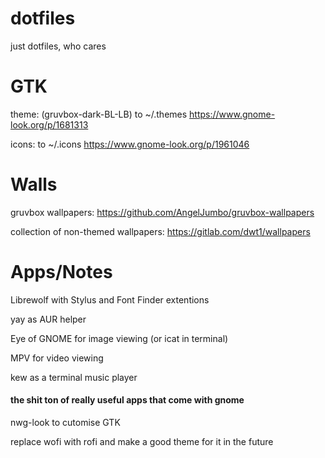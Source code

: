 # dotfiles
just dotfiles, who cares


# GTK
theme: (gruvbox-dark-BL-LB) to ~/.themes
https://www.gnome-look.org/p/1681313

icons: to ~/.icons
https://www.gnome-look.org/p/1961046

# Walls
gruvbox wallpapers:
https://github.com/AngelJumbo/gruvbox-wallpapers

collection of non-themed wallpapers:
https://gitlab.com/dwt1/wallpapers

# Apps/Notes
Librewolf with Stylus and Font Finder extentions

yay as AUR helper

Eye of GNOME for image viewing (or icat in terminal)

MPV for video viewing

kew as a terminal music player
#### the shit ton of really useful apps that come with gnome
nwg-look to cutomise GTK

replace wofi with rofi and make a good theme for it in the future
